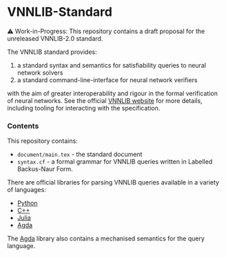 # VNNLIB-Standard 

⚠️ Work-in-Progress: This repository contains a draft proposal for the unreleased VNNLIB-2.0 standard.

The VNNLIB standard provides:

1. a standard syntax and semantics for satisfiability queries to neural network solvers
2. a standard command-line-interface for neural network verifiers

with the aim of greater interoperability and rigour in the formal verification of neural networks.
See the official [VNNLIB website](https://www.vnnlib.org/) for more details, including tooling for
interacting with the specification.

### Contents

This repository contains:
- `document/main.tex` - the standard document 
- `syntax.cf` - a formal grammar for VNNLIB queries written in Labelled Backus-Naur Form.

There are official libraries for parsing VNNLIB queries available in a variety of languages:
 - [Python](https://github.com/VNNLIB/VNNLIB-Python)
 - [C++](https://github.com/VNNLIB/VNNLIB-CPP)
 - [Julia](https://github.com/VNNLIB/VNNLIB.jl)
 - [Agda](https://github.com/VNNLIB/VNNLIB-Agda)

The [Agda](https://github.com/VNNLIB/VNNLIB-Agda) library also contains a mechanised semantics for the query language.
